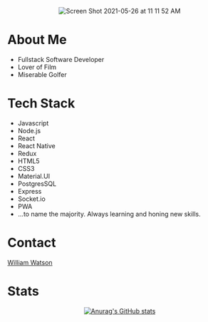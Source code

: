 <div align="center">
  
![Screen Shot 2021-05-26 at 11 11 52 AM](https://user-images.githubusercontent.com/75280353/119685307-3ce18200-be13-11eb-9135-cddf876ecc02.png)

</div>
<h1>About Me</h1>
<ul>
  <li>Fullstack Software Developer</li>
  <li>Lover of Film</li>
  <li>Miserable Golfer</li>
</ul>

<h1>Tech Stack</h1>
<ul>
  <li>Javascript</li>
  <li>Node.js</li>
  <li>React</li>
  <li>React Native</li>
  <li>Redux</li>
  <li>HTML5</li>
  <li>CSS3</li>
  <li>Material.UI</li>
  <li>PostgresSQL</li>
  <li>Express</li>
  <li>Socket.io</li>
  <li>PWA</li>
  <li>...to name the majority. Always learning and honing new skills.</li>
</ul>

<h1>Contact</h1>
<div class="badge-base LI-profile-badge" data-locale="en_US" data-size="medium" data-theme="dark" data-type="VERTICAL" data-vanity="williampwatson" data-version="v1"><a class="badge-base__link LI-simple-link" href="https://www.linkedin.com/in/williampwatson?trk=profile-badge">William Watson</a></div>
              

<h1>Stats</h1>

<div align="center">

[![Anurag's GitHub stats](https://github-readme-stats.vercel.app/api?username=Will-Watson&count_private=true&show_icons=true&theme=radical)
](https://github.com/anuraghazra/github-readme-stats)

  
</div>
<!--
**Will-Watson/Will-Watson** is a ✨ _special_ ✨ repository because its `README.md` (this file) appears on your GitHub profile.

Here are some ideas to get you started:

- 🔭 I’m currently working on ...
- 🌱 I’m currently learning ...
- 👯 I’m looking to collaborate on ...
- 🤔 I’m looking for help with ...
- 💬 Ask me about ...
- 📫 How to reach me: ...
- 😄 Pronouns: ...
- ⚡ Fun fact: ...
-->
